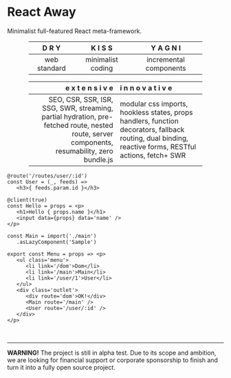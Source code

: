 <style>@import url(main.css);</style> 

# React Away

Minimalist full-featured React meta-framework.

<center style='margin: 0 50px'>

<div dky why>

|    D R Y     |      K I S S      |    Y A G N I    |
| :----------: | :---------------: | :-------------: |
| web standard | minimalist coding | incremental components |

</div>

<div why style='margin-bottom:15px'>

| e x t e n s i v e | i n n o v a t i v e |
|-:|:-|
| SEO, CSR, SSR, ISR, SSG, SWR, streaming, partial hydration, pre-fetched route, nested route, server components, resumability, zero bundle.js | modular css imports, hookless states, props handlers, function decorators, fallback routing, dual binding, reactive forms, RESTful actions, fetch+ SWR |

</div>


</center>

<aside cols=2>

```tsx
@route('/routes/user/:id')
const User = (_, feeds) => 
   <h3>{ feeds.param.id }</h3>

@client(true)
const Hello = props = <p>
   <h1>Hello { props.name }</h1>
   <input data={props} data='name' />   
</p>

const Main = import('./main')
   .asLazyComponent('Sample')

```

```tsx
export const Menu = props => <p>
   <ul class='menu'>
      <li link='/dom'>Dom</li>
      <li link='/main'>Main</li>
      <li link='/user/1'>User</li>
   </ul> 
   <div class='outlet'>
      <div route='dom'>OK!</div>
      <Main route='/main' />
      <User route='/user/:id' />
   </div>
</p>
```

</aside>

<br>

---

**WARNING!** The project is still in alpha test. Due to its scope and ambition, we are looking for financial support or corporate sponsorship to finish and turn it into a fully open source project.



